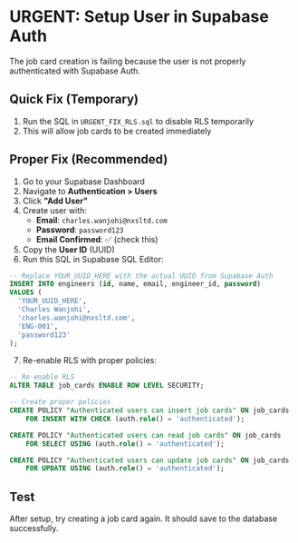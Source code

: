 # URGENT: Setup User in Supabase Auth

The job card creation is failing because the user is not properly authenticated with Supabase Auth.

## Quick Fix (Temporary)
1. Run the SQL in `URGENT_FIX_RLS.sql` to disable RLS temporarily
2. This will allow job cards to be created immediately

## Proper Fix (Recommended)
1. Go to your Supabase Dashboard
2. Navigate to **Authentication > Users**
3. Click **"Add User"**
4. Create user with:
   - **Email**: `charles.wanjohi@nxsltd.com`
   - **Password**: `password123`
   - **Email Confirmed**: ✅ (check this)
5. Copy the **User ID** (UUID)
6. Run this SQL in Supabase SQL Editor:

```sql
-- Replace YOUR_UUID_HERE with the actual UUID from Supabase Auth
INSERT INTO engineers (id, name, email, engineer_id, password) 
VALUES (
  'YOUR_UUID_HERE',
  'Charles Wanjohi',
  'charles.wanjohi@nxsltd.com',
  'ENG-001',
  'password123'
);
```

7. Re-enable RLS with proper policies:

```sql
-- Re-enable RLS
ALTER TABLE job_cards ENABLE ROW LEVEL SECURITY;

-- Create proper policies
CREATE POLICY "Authenticated users can insert job cards" ON job_cards
    FOR INSERT WITH CHECK (auth.role() = 'authenticated');

CREATE POLICY "Authenticated users can read job cards" ON job_cards
    FOR SELECT USING (auth.role() = 'authenticated');

CREATE POLICY "Authenticated users can update job cards" ON job_cards
    FOR UPDATE USING (auth.role() = 'authenticated');
```

## Test
After setup, try creating a job card again. It should save to the database successfully.
